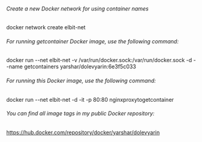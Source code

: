 ###### Create a new Docker network for using container names
docker network create elbit-net

###### For running getcontainer Docker image, use the following command:
docker run --net elbit-net -v /var/run/docker.sock:/var/run/docker.sock -d --name getcontainers yarshar/dolevyarin:6e3f5c033

###### For running this Docker image, use the following command:
docker run --net elbit-net -d -it -p 80:80 nginxproxytogetcontainer

###### You can find all image tags in my public Docker repository: 
https://hub.docker.com/repository/docker/yarshar/dolevyarin